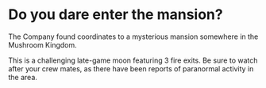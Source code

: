 # Do you dare enter the mansion?

The Company found coordinates to a mysterious mansion somewhere in the Mushroom Kingdom.

This is a challenging late-game moon featuring 3 fire exits. Be sure to watch after your crew mates, as there have been reports of paranormal activity in the area.

